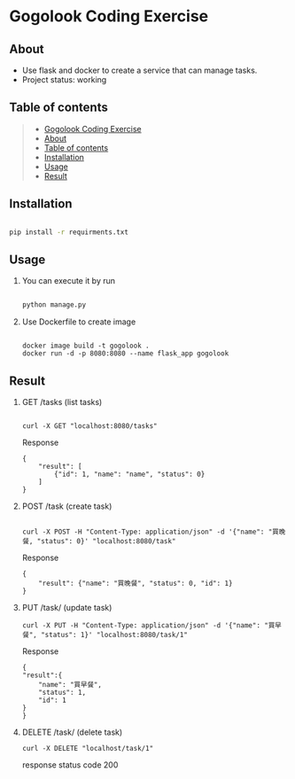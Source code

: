 # Gogolook Coding Exercise

## About

* Use flask and docker to create a service that can manage tasks.
* Project status: working

## Table of contents

>   * [Gogolook Coding Exercise](https://github.com/PolunLin/gogolook-exercise)
>   * [About](#about)
>   * [Table of contents](#table-of-contents)
>   * [Installation](#installation)
>   * [Usage](#usage)
>   * [Result](#result)


## Installation

```bash

pip install -r requirments.txt

```

## Usage

1. You can execute it by run 

    ```bash

    python manage.py

    ```

2. Use Dockerfile to create image


    ```

    docker image build -t gogolook .
    docker run -d -p 8080:8080 --name flask_app gogolook

    ```

## Result

1.  GET /tasks (list tasks)

    ```

    curl -X GET "localhost:8080/tasks"

    ```
    Response
    ```
    {
        "result": [
            {"id": 1, "name": "name", "status": 0}
        ]
    }
    ```

2.  POST /task  (create task)

    ```

    curl -X POST -H "Content-Type: application/json" -d '{"name": "買晚餐, "status": 0}' "localhost:8080/task"

    ```
    Response
    ```
    {
        "result": {"name": "買晚餐", "status": 0, "id": 1}
    }
    ```

3. PUT /task/<id> (update task)

    ```
    curl -X PUT -H "Content-Type: application/json" -d '{"name": "買早餐", "status": 1}' "localhost:8080/task/1"
    ```
    Response
    ```
    {
    "result":{
        "name": "買早餐",
        "status": 1,
        "id": 1
    }
    }
    ```

4. DELETE /task/<id> (delete task)

    ```
    curl -X DELETE "localhost/task/1" 
    ```
    
    response status code 200